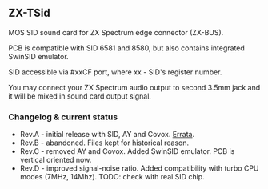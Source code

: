 ## ZX-TSid
MOS SID sound card for ZX Spectrum edge connector (ZX-BUS).

PCB is compatible with SID 6581 and 8580, but also contains integrated SwinSID emulator.

SID accessible via #xxCF port, where xx - SID's register number.

You may connect your ZX Spectrum audio output to second 3.5mm jack and it will be mixed in sound card output signal.

### Changelog & current status
* Rev.A - initial release with SID, AY and Covox. [Errata](pcb/rev.A/ERRATA.txt).
* Rev.B - abandoned. Files kept for historical reason.
* Rev.C - removed AY and Covox. Added SwinSID emulator. PCB is vertical oriented now.
* Rev.D - improved signal-noise ratio. Added compatibility with turbo CPU modes (7MHz, 14Mhz).
TODO: check with real SID chip.

